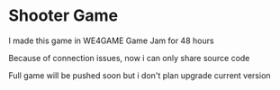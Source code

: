 # Shooter Game
 I made this game in WE4GAME Game Jam for 48 hours

 Because of connection issues, now i can only share source code

 Full game will be pushed soon but i don't plan upgrade current version
